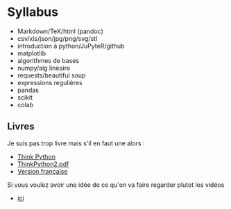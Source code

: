 # Syllabus

- Markdown/TeX/html (pandoc)
- csv/xls/json/jpg/png/svg/stl
- introduction à python/JuPyteR/github
- matplotlib
- algorithmes de bases
- numpy/alg linéaire
- requests/beautiful soup
- expressions regulières
- pandas
- scikit
- colab 


## Livres

Je suis pas trop livre mais s'il en faut une alors :

- [Think Python](https://github.com/AllenDowney/ThinkPython2)
- [ThinkPython2.pdf](./thinkpython2.pdf)
- [Version française](https://python.developpez.com/cours/apprendre-python3/)

Si vous voulez avoir une idée de ce qu'on va faire regarder plutot
les vidéos

- [ici](https://machinelearnia.com/formation-python/)
